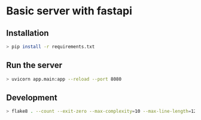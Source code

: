 # Basic server with fastapi

## Installation

```bash
> pip install -r requirements.txt
```

## Run the server

```bash
> uvicorn app.main:app --reload --port 8080
```

## Development

```bash
> flake8 . --count --exit-zero --max-complexity=10 --max-line-length=127 --statistics
```
